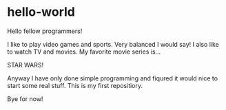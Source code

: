 # hello-world
Hello fellow programmers!

I like to play video games and sports. Very balanced I would say!
I also like to watch TV and movies.
My favorite movie series is...

STAR WARS!

Anyway I have only done simple programming and fiqured it would nice to start some real stuff.
This is my first repositiory.

Bye for now!
